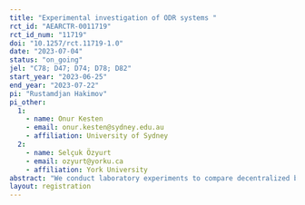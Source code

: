 ```yaml
---
title: "Experimental investigation of ODR systems "
rct_id: "AEARCTR-0011719"
rct_id_num: "11719"
doi: "10.1257/rct.11719-1.0"
date: "2023-07-04"
status: "on_going"
jel: "C78; D47; D74; D78; D82"
start_year: "2023-06-25"
end_year: "2023-07-22"
pi: "Rustamdjan Hakimov"
pi_other:
  1:
    - name: Onur Kesten
    - email: onur.kesten@sydney.edu.au
    - affiliation: University of Sydney
  2:
    - name: Selçuk Özyurt
    - email: ozyurt@yorku.ca
    - affiliation: York University
abstract: "We conduct laboratory experiments to compare decentralized bargaining to automated dispute resolution in scenarios of either one-issue or two-issue bargaining. For one-issue situations, the optimal mechanism neither achieves full efficiency nor is strategy-proof. However, for disputes involving two issues, an efficient and strategy-proof mechanism can be achieved within a confined parameter set. Within subjects, we vary whether these parameters allow for strategy-proofness in two-issue scenarios. Between subjects, we vary the ODR mechanisms, differentiating between direct and sequential formats. Free-form bargaining serves as our reference baseline."
layout: registration
---
```


